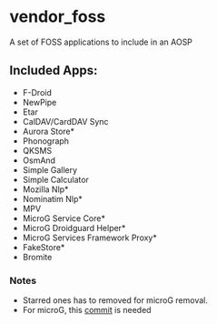 # vendor_foss
A set of FOSS applications to include in an AOSP

## Included Apps:

- F-Droid
- NewPipe
- Etar
- CalDAV/CardDAV Sync
- Aurora Store*
- Phonograph
- QKSMS
- OsmAnd
- Simple Gallery
- Simple Calculator
- Mozilla Nlp*
- Nominatim Nlp*
- MPV
- MicroG Service Core*
- MicroG Droidguard Helper*
- MicroG Services Framework Proxy*
- FakeStore*
- Bromite

### Notes

- Starred ones has to removed for microG removal.
- For microG, this [commit](https://github.com/microg/android_packages_apps_GmsCore/pull/957) is needed

